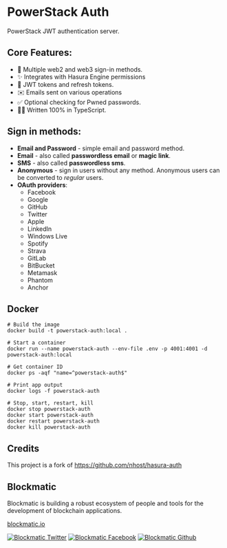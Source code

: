 # PowerStack Auth

PowerStack JWT authentication server.

## Core Features:

- 🔑 Multiple web2 and web3 sign-in methods.
- ✨ Integrates with Hasura Engine permissions
- 🔐 JWT tokens and refresh tokens.
- ✉️ Emails sent on various operations
- ✅ Optional checking for Pwned passwords.
- 👨‍💻 Written 100% in TypeScript.

## Sign in methods:

- **Email and Password** - simple email and password method.
- **Email** - also called **passwordless email** or **magic link**.
- **SMS** - also called **passwordless sms**.
- **Anonymous** - sign in users without any method. Anonymous users can be
  converted to _regular_ users.
- **OAuth providers**:
  - Facebook
  - Google
  - GitHub
  - Twitter
  - Apple
  - LinkedIn
  - Windows Live
  - Spotify
  - Strava
  - GitLab
  - BitBucket
  - Metamask
  - Phantom
  - Anchor

## Docker

```
# Build the image
docker build -t powerstack-auth:local .

# Start a container
docker run --name powerstack-auth --env-file .env -p 4001:4001 -d powerstack-auth:local

# Get container ID
docker ps -aqf "name=^powerstack-auth$"

# Print app output
docker logs -f powerstack-auth

# Stop, start, restart, kill
docker stop powerstack-auth
docker start powerstack-auth
docker restart powerstack-auth
docker kill powerstack-auth
```

## Credits

This project is a fork of https://github.com/nhost/hasura-auth

## Blockmatic

Blockmatic is building a robust ecosystem of people and tools for the development of blockchain applications.

[blockmatic.io](https://blockmatic.io)

<!-- Please don't remove this: Grab your social icons from https://github.com/carlsednaoui/gitsocial -->

<!-- display the social media buttons in your README -->

[![Blockmatic Twitter][1.1]][1]
[![Blockmatic Facebook][2.1]][2]
[![Blockmatic Github][3.1]][3]

<!-- links to social media icons -->
<!-- no need to change these -->

<!-- icons with padding -->

[1.1]: http://i.imgur.com/tXSoThF.png 'twitter icon with padding'
[2.1]: http://i.imgur.com/P3YfQoD.png 'facebook icon with padding'
[3.1]: http://i.imgur.com/0o48UoR.png 'github icon with padding'

<!-- icons without padding -->

[1.2]: http://i.imgur.com/wWzX9uB.png 'twitter icon without padding'
[2.2]: http://i.imgur.com/fep1WsG.png 'facebook icon without padding'
[3.2]: http://i.imgur.com/9I6NRUm.png 'github icon without padding'

<!-- links to your social media accounts -->
<!-- update these accordingly -->

[1]: http://www.twitter.com/blockmatic_io
[2]: http://fb.me/blockmatic.io
[3]: http://www.github.com/blockmatic

<!-- Please don't remove this: Grab your social icons from https://github.com/carlsednaoui/gitsocial -->
